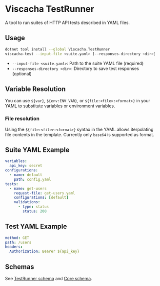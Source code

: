 # Viscacha TestRunner

A tool to run suites of HTTP API tests described in YAML files.

## Usage

```sh
dotnet tool install --global Viscacha.TestRunner
viscacha-test --input-file <suite.yaml> [--responses-directory <dir>]
```

- `--input-file <suite.yaml>`: Path to the suite YAML file (required)
- `--responses-directory <dir>`: Directory to save test responses (optional)


## Variable Resolution
You can use `${var}`, `${env:ENV_VAR}`, or `${file:<file>:<format>}` in your YAML to substitute variables or environment variables.

### File resolution
Using the `${file:<file>:<format>}` syntax in the YAML allows iterpolating file contents in the template. Currently only `base64` is supported as format.

## Suite YAML Example
```yaml
variables:
  api_key: secret
configurations:
  - name: default
    path: config.yaml
tests:
  - name: get-users
    request-file: get-users.yaml
    configurations: [default]
    validations:
      - type: status
        status: 200
```

## Test YAML Example
```yaml
method: GET
path: /users
headers:
  Authorization: Bearer ${api_key}
```

## Schemas
See [TestRunner schema](./schema/suite.tsp) and [Core schema](./schema/requests.tsp).
